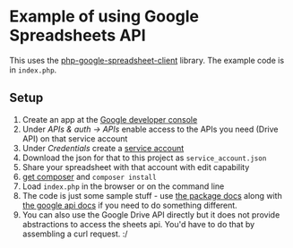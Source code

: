 # Example of using Google Spreadsheets API

This uses the
[php-google-spreadsheet-client](https://github.com/asimlqt/php-google-spreadsheet-client)
library. The example code is in `index.php`.

## Setup

1. Create an app at the [Google developer console](https://console.developers.google.com/project)
3. Under *APIs & auth -> APIs* enable access to the APIs you need (Drive API) on that service account
2. Under *Credentials* create a [service account](https://developers.google.com/identity/protocols/OAuth2ServiceAccount)
3. Download the json for that to this project as `service_account.json`
3. Share your spreadsheet with that account with edit capability
6. [get composer](http://getcomposer.org) and `composer install`
7. Load `index.php` in the browser or on the command line
6. The code is just some sample stuff - use [the package
   docs](https://github.com/asimlqt/php-google-spreadsheet-client) along with
   [the google api
   docs](https://developers.google.com/google-apps/spreadsheets) if you need to
   do something different.
9. You can also use the Google Drive API directly but it does not provide
   abstractions to access the sheets api. You'd have to do that by assembling a
   curl request. :/
